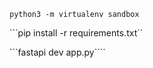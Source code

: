 ```python3 -m virtualenv sandbox```

```pip install -r requirements.txt``

```fastapi dev app.py````
